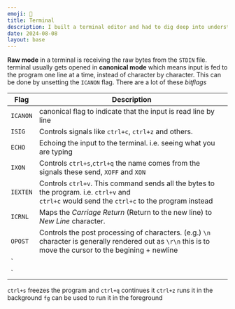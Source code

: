 ```yaml
---
emoji: 🐢
title: Terminal
description: I built a terminal editor and had to dig deep into understanding the terminal better
date: 2024-08-08
layout: base
---
```


__Raw mode__ in a terminal is receiving the raw bytes from the `STDIN` file.
terminal usually gets opened in __canonical mode__ which means input is fed to the program one line at a time, instead of character by character. This can be done by unsetting the `ICANON` flag. There are a lot of these _bitflags_

| Flag     | Description                                                                                                                                                |
|----------|------------------------------------------------------------------------------------------------------------------------------------------------------------|
| `ICANON` | canonical flag to indicate that the input is read line by line                                                                                             |
| `ISIG`   | Controls signals like `ctrl+c`, `ctrl+z` and others.                                                                                                       |
| `ECHO`   | Echoing the input to the terminal. i.e. seeing what you are typing                                                                                         |
| `IXON`   | Controls `ctrl+s`,`ctrl+q` the name comes from the signals these send, `XOFF` and `XON`                                                                    |
| `IEXTEN` | Controls `ctrl+v`. This command sends all the bytes to the program. i.e. `ctrl+v` and <br/>`ctrl+c` would send the `ctrl+c` to the program instead         |
| `ICRNL`  | Maps the _Carriage Return_ (Return to the new line) to _New Line_ character.                                                                               |
| `OPOST`  | Controls the post processing of characters. (e.g.) `\n` character is generally rendered out as `\r\n` this is to move the cursor to the begining + newline |
| `        |                                                                                                                                                            |
| `        |                                                                                                                                                            |

`ctrl+s` freezes the program and `ctrl+q` continues it
`ctrl+z` runs it in the background `fg` can be used to run it in the foreground